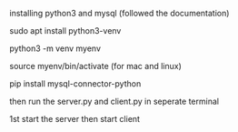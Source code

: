 installing python3 and mysql (followed the documentation)


sudo apt install python3-venv


python3 -m venv myenv


source myenv/bin/activate (for mac and linux)


pip install mysql-connector-python


then run the server.py and client.py in seperate terminal


1st start the server then start client
